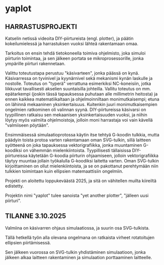 # yaplot

## HARRASTUSPROJEKTI

Katselin netissä videoita DIY-piirtureista (engl. plotter), ja päätin kokeilumielessä ja harrastuksen vuoksi lähteä rakentamaan omaa.

Tarkoitus on ensin tehdä tietokoneella toimiva ohjelmisto, joka simuloi piirturin toimintaa, ja sen jälkeen portata se mikroprosessorille, jonka ympärille piirturi rakennetaan.

Valittu toteutustapa perustuu "käsivarteen", jonka päässä on kynä. Käsivarressa on tyvinivel ja kyynärnivel sekä mekanismi kynän laskulle ja nostolle. Toteutus on "typerä" verrattuna esimerkiksi NC-koneisiin, jotka liikkuvat tavallisesti akselien suuntaisilla johteilla. Vallitu toteutus on mm. epätarkempi (joskin tässä tapauksessa puhutaan alle millimetrin heitosta) ja ennen kaikkea matematiikaltaan ja ohjelmoinniltaan monimutkaisempi; etuna on lähinnä mekaaninen yksinkertaisuus. Kuitenkin juuri monimutkaisempien ongelmien ratkominen oli valinnan syynä. DIY-piirtureissa käsivarsi on tyypillinen ratkaisu sen mekaanisen yksinkertaisuuden vuoksi, ja niihin löytyy myös valmiita ohjelmoistoja, jolloin moni harrastaja voi vain kävellä "valmiiseen pöytään".

Ensimmäisessä simulaatioprotossa käytin itse tehtyä G-koodin tulkkia, mutta päädyin toista protoa varten rakentamaan oman SVG-tulkin, sillä laitteen syötteenä on joka tapauksessa vektorigrafiikka, jonka muuntaminen G-koodiksi on vähemmän mielenkiintoista. Tyypillisesti tällaisissa DIY-piirtureissa käytetään G-koodia piirturin ohjaamiseen, jolloin vektorigrafiikka täytyy muuntaa jollain työkalulla G-koodiksi laitetta varten. Oman SVG-tulkin kirjoittaminen on ollut mielenkiintoista, ja se on pakottanut perehtymään niin tulkkien toimintaan kuin ellipsien matemaattisiin ongelmiin.

Projekti on aloitettu loppukeväästä 2025, ja sitä on vähitellen muilta kiireiltä edistetty.

Projektin nimi "yaplot" tulee sanoista "yet another plotter", "jälleen uusi piirturi".

## TILANNE 3.10.2025

Valmiina on käsivarren ohjaus simulaatiossa, ja suurin osa SVG-tulkista.

Tällä hetkellä työn alla olevana ongelmana on ratkaista virheet rotatoitujen ellipsien piirtämisessä.

Sen jälkeen vuorossa on SVG-tulkin yhdistäminen simulaatioon, jonka jälkeen alkaa laitteen rakentaminen ja simulaation porttaaminen laitteelle.
